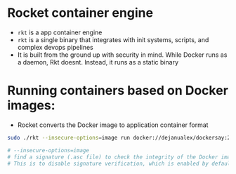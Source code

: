 # Rocket container engine

* `rkt` is a app container engine
* `rkt` is a single binary that integrates with init systems, scripts, and complex devops pipelines
* It is built from the ground up with security in mind. While Docker runs as a daemon, Rkt doesnt. Instead, it runs as a static binary

# Running containers based on Docker images:

* Rocket converts the Docker image to application container format

```bash
sudo ./rkt --insecure-options=image run docker://dejanualex/dockersay:2.1

# --insecure-options=image
# find a signature (.asc file) to check the integrity of the Docker image
# This is to disable signature verification, which is enabled by default in rkt. Signing images is easily done using standard gpg tools
```
